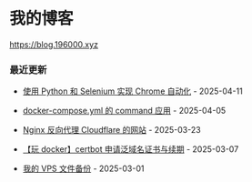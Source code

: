 # 我的博客

https://blog.196000.xyz


### 最近更新

<!-- blog start -->
- [使用 Python 和 Selenium 实现 Chrome 自动化](https://blog.196000.xyz/2025/2025-04-11-develop-python-selenium-chrome.html) - 2025-04-11

- [docker-compose.yml 的 command 应用](https://blog.196000.xyz/2025/2025-04-05-develop-docker-compose-command.html) - 2025-04-05

- [Nginx 反向代理 Cloudflare 的网站](https://blog.196000.xyz/2025/2025-03-23-develop-nginx-proxy-cloudflare.html) - 2025-03-23

- [【玩 docker】certbot 申请泛域名证书与续期](https://blog.196000.xyz/2025/2025-03-07-docker-certbot-dns-cloudflare.html) - 2025-03-07

- [我的 VPS 文件备份](https://blog.196000.xyz/2025/2025-03-01-develop-vps-app-backup.html) - 2025-03-01
<!-- blog end -->

